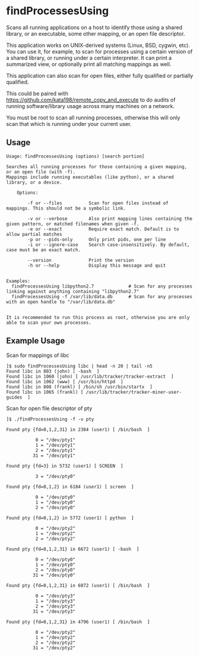 # findProcessesUsing
Scans all running applications on a host to identify those using a shared library, or an executable, some other mapping, or an open file descriptor.


This application works on UNIX-derived systems (Linux, BSD, cygwin, etc). You can use it, for example, to scan for processes using a certain version of a shared library, or running under a certain interpreter. It can print a summarized view, or optionally print all matching mappings as well.

This application can also scan for open files, either fully qualified or partially qualified.

This could be paired with https://github.com/kata198/remote_copy_and_execute to do audits of running software/library usage across many machines on a network.


You must be root to scan all running processes, otherwise this will only scan that which is running under your current user.


Usage
-----
	Usage: findProcessesUsing (options) [search portion]

	Searches all running processes for those containing a given mapping, or an open file (with -f).
	Mappings include running executables (like python), or a shared library, or a device.

		Options:

			-f or --files          Scan for open files instead of mappings. This should not be a symbolic link.

			-v or --verbose        Also print mapping lines containing the given pattern, or matched filenames when given -f.
			-e or --exact          Require exact match. Default is to allow partial matches
			-p or --pids-only      Only print pids, one per line
			-i or --ignore-case    Search case-insensitively. By default, case must be an exact match.

			--version              Print the version
			-h or --help           Display this message and quit


	Examples:
	  findProcessesUsing libpython2.7             # Scan for any processes linking against anything containing "libpython2.7"
	  findProcessesUsing -f /var/lib/data.db      # Scan for any processes with an open handle to "/var/lib/data.db"


	It is recommended to run this process as root, otherwise you are only able to scan your own processes.


Example Usage
-------------

Scan for mappings of libc


	]$ sudo findProcessesUsing libc | head -n 20 | tail -n5
	Found libc in 803 (john) [ -bash  ]
	Found libc in 1060 (john) [ /usr/lib/tracker/tracker-extract  ]
	Found libc in 1062 (www) [ /usr/bin/httpd  ]
	Found libc in 808 (frankl) [ /bin/sh /usr/bin/startx  ]
	Found libc in 1065 (frankl) [ /usr/lib/tracker/tracker-miner-user-guides  ]


Scan for open file descriptor of pty


	]$ ./findProcessesUsing -f -v pty

	Found pty {fd=0,1,2,31} in 2384 (user1) [ /bin/bash  ]

			   0 = "/dev/pty1"
			   1 = "/dev/pty1"
			   2 = "/dev/pty1"
			  31 = "/dev/pty1"

	Found pty {fd=3} in 5732 (user1) [ SCREEN  ]

			   3 = "/dev/pty0"

	Found pty {fd=0,1,2} in 6184 (user1) [ screen  ]

			   0 = "/dev/pty0"
			   1 = "/dev/pty0"
			   2 = "/dev/pty0"

	Found pty {fd=0,1,2} in 5772 (user1) [ python  ]

			   0 = "/dev/pty2"
			   1 = "/dev/pty2"
			   2 = "/dev/pty2"

	Found pty {fd=0,1,2,31} in 6672 (user1) [ -bash  ]

			   0 = "/dev/pty0"
			   1 = "/dev/pty0"
			   2 = "/dev/pty0"
			  31 = "/dev/pty0"

	Found pty {fd=0,1,2,31} in 6072 (user1) [ /bin/bash  ]

			   0 = "/dev/pty3"
			   1 = "/dev/pty3"
			   2 = "/dev/pty3"
			  31 = "/dev/pty3"

	Found pty {fd=0,1,2,31} in 4796 (user1) [ /bin/bash  ]

			   0 = "/dev/pty2"
			   1 = "/dev/pty2"
			   2 = "/dev/pty2"
			  31 = "/dev/pty2"

